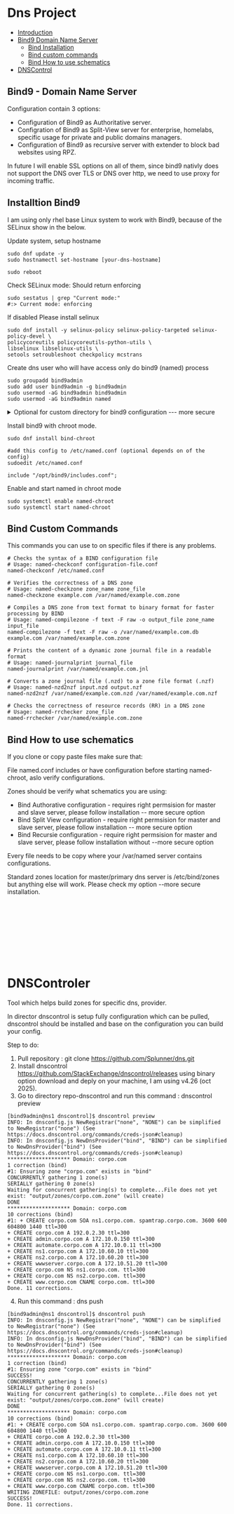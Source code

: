 # Dns Project


- [Introduction](#introduction)
- [Bind9 Domain Name Server ](#bind9-domainnameerver)
  - [Bind Installation](#installation-bind9)
  - [Bind custom commands](#bind-custom-commands)
  - [Bind How to use schematics](#bind-how-to-use-schematics)
- [DNSControl](#dnsontroler)


## Bind9 - Domain Name Server
 <p> Configuration contain 3 options: </p>


- Configuration of Bind9 as Authoritative server.
- Configration of Bind9 as Split-View server for enterprise, homelabs, specific usage for private and public domains managers.
- Configuration of Bind9 as recursive server with extender to block bad websites using RPZ.

<p> In future I will enable SSL options on all of them, since bind9 nativly does not support the DNS over TLS or DNS over http, we need to use proxy for incoming traffic.</p>


## Installtion Bind9

<p> I am using only rhel base Linux system to work with Bind9, because of the SELinux show in the below.

<p> Update system, setup hostname </p>

```
sudo dnf update -y
sudo hostnamectl set-hostname [your-dns-hostname]

sudo reboot 
```

<p> Check SELinux mode: Should return enforcing</p>

```
sudo sestatus | grep "Current mode:" 
#:> Current mode: enforcing 
```

<p> If disabled Please install selinux </p>

```
sudo dnf install -y selinux-policy selinux-policy-targeted selinux-policy-devel \
policycoreutils policycoreutils-python-utils \
libselinux libselinux-utils \
setools setroubleshoot checkpolicy mcstrans

```

<p> Create dns user who will have access only do bind9 (named) process </p>

```
sudo groupadd bind9admin
sudo add user bind9admin -g bind9admin
sudo usermod -aG bind9admin bind9admin
sudo usermod -aG bind9admin named
```
<details>
    <summary>Optional for custom directory for bind9 configuration --- more secure</summary>
<p>Add files structure and mount to named-chroot (optional) </p>

```
#create directory
mkdir /opt/bind9
chown bind9:bind9 /opt/bind9/
chown bind9admin:bind9admin /opt/bind9/
#as security user 
sudo mkdir -p /var/named/chroot/opt/bind9
/usr/sbin/semanage fcontext -a -t named_conf_t /opt/bind9/*

#for testing only
mount --bind /opt/bind9 /var/named/chroot/opt/bind9
```

<p> Add mount systemd and crate systemd service. </p>

```
sudo vi /etc/systemd/system/var-named-chroot-opt-bind9.mount

# Copy content below to the file 

[Unit]
Description=Bind mount for BIND9 zones
After=local-fs.target
Before=named.service

[Mount]
What=/opt/bind9
Where=/var/named/chroot/opt/bind9
Type=none
Options=bind

[Install]
WantedBy=multi-user.target
```

```
sudo systemctl enable --now var-named-chroot-opt-bind9.mount

vi /etc/systemd/system/named-chroot.service.d/override.conf
```

```
#Add those lines
[Unit]
Requires=var-named-chroot-opt-bind9.mount
After=var-named-chroot-opt-bind9.mount
```

<p> Adapt security access level Linux permissions rights - Run as root </p>

```
sudo bash -c 'cat > /etc/sudoers.d/bind9admin' << 'EOF'
%bind9admin ALL=(ALL) NOPASSWD:  /etc/bind/, sudoedit  /etc/bind/named.conf, sudoedit /etc/bind/zones/, sudoedit /var/lib/bind/, sudoedit  /var/cache/bind/, sudoedit /etc/bind/.zone

bind9admin ALL=(ALL) NOPASSWD: sudoedit /etc/named.conf
bind9admin ALL=(ALL) NOPASSWD: /sbin/named-checkconf
bind9admin ALL=(ALL) NOPASSWD: /usr/bin/cat /etc/named.conf

bind9admin ALL=(ALL) NOPASSWD: /usr/bin/firewall-cmd --permanent --add-service=dns
bind9admin ALL=(ALL) NOPASSWD: /bin/systemctl enable --now named-chroot
bind9admin ALL=(ALL) NOPASSWD: /bin/systemctl enable named-chroot
bind9admin ALL=(ALL) NOPASSWD: /bin/systemctl restart named-chroot
bind9admin ALL=(ALL) NOPASSWD: /bin/systemctl stop named-chroot
bind9admin ALL=(ALL) NOPASSWD: /bin/systemctl start named-chroot
bind9admin ALL=(ALL) NOPASSWD: /bin/systemctl status named-chroot

bind9admin ALL=(ALL) NOPASSWD: /bin/systemctl enable --now var-named-chroot-opt-bind9.mount
bind9admin ALL=(ALL) NOPASSWD: /bin/systemctl enable var-named-chroot-opt-bind9.mount
bind9admin ALL=(ALL) NOPASSWD: /bin/systemctl restart var-named-chroot-opt-bind9.mount
bind9admin ALL=(ALL) NOPASSWD: /bin/systemctl stop var-named-chroot-opt-bind9.mount
bind9admin ALL=(ALL) NOPASSWD: /bin/systemctl start var-named-chroot-opt-bind9.mount
bind9admin ALL=(ALL) NOPASSWD: /bin/systemctl status var-named-chroot-opt-bind9.mount

bind9admin ALL=(ALL) NOPASSWD: /usr/local/bin/update-zones

Defaults    env_keep += "BIND_ZONES_PATH"

EOF


# apply correct rights - there is no need to do it 
sudo chmod 0440 /etc/sudoers.d/bind9admin
# verify and check file
sudo visudo -cf /etc/sudoers.d/bind9admin
```

</details>

<p> Install bind9 with chroot mode.</p>

```
sudo dnf install bind-chroot

#add this config to /etc/named.conf (optional depends on of the config)
sudoedit /etc/named.conf

include "/opt/bind9/includes.conf";
```

<p> Enable and start named in chroot mode </p>

```
sudo systemctl enable named-chroot
sudo systemctl start named-chroot
```


## Bind Custom Commands

<p> This commands you can use to on specific files if there is any problems. </p>

```
# Checks the syntax of a BIND configuration file
# Usage: named-checkconf configuration-file.conf
named-checkconf /etc/named.conf

# Verifies the correctness of a DNS zone
# Usage: named-checkzone zone_name zone_file
named-checkzone example.com /var/named/example.com.zone

# Compiles a DNS zone from text format to binary format for faster processing by BIND
# Usage: named-compilezone -f text -F raw -o output_file zone_name input_file
named-compilezone -f text -F raw -o /var/named/example.com.db example.com /var/named/example.com.zone

# Prints the content of a dynamic zone journal file in a readable format
# Usage: named-journalprint journal_file
named-journalprint /var/named/example.com.jnl

# Converts a zone journal file (.nzd) to a zone file format (.nzf)
# Usage: named-nzd2nzf input.nzd output.nzf
named-nzd2nzf /var/named/example.com.nzd /var/named/example.com.nzf

# Checks the correctness of resource records (RR) in a DNS zone
# Usage: named-rrchecker zone_file
named-rrchecker /var/named/example.com.zone
```




## Bind How to use schematics
<p> If you clone or copy paste files make sure that: </p>

<p> File named.conf includes or have configuration before starting named-chroot, aslo verify configurations. </p>
<p> Zones should be verify what schematics you are using: </p>

- Bind Authorative configuration - requires right permsision for master and slave server, please follow installation -- more secure option
- Bind Split View configuration - require right permsision for master and slave server, please follow installation -- more secure option
- Bind Recursie configuration - require right permsision for master and slave server, please follow installation without --more secure option


<p> Every file needs to be copy where your /var/named server contains configurations. </p>
<p> Standard zones location for master/primary dns server is /etc/bind/zones but anything else will work. Please check my option --more secure installation.
<p> 



&nbsp;  &nbsp;  
&nbsp;  &nbsp;  

&nbsp;  &nbsp;  
&nbsp;  &nbsp;  


&nbsp;  &nbsp;  
&nbsp;  &nbsp;  


# DNSControler 
<p> Tool which helps build zones for specific dns, provider. </p>

<p> In director dnscontrol is setup fully configuration which can be pulled, dnscontrol should be installed and base on the configuration you can build your config.</p>
<p> Step to do: </p>

1. Pull repository : git clone https://github.com/Splunner/dns.git
2. Install dnscontrol https://github.com/StackExchange/dnscontrol/releases using binary option download and deply on your machine,  I am using v4.26 (oct 2025).
3. Go to directory repo-dnscontrol and run this command : dnscontrol preview
```
[bind9admin@ns1 dnscontrol]$ dnscontrol preview
INFO: In dnsconfig.js NewRegistrar("none", "NONE") can be simplified to NewRegistrar("none") (See https://docs.dnscontrol.org/commands/creds-json#cleanup)
INFO: In dnsconfig.js NewDnsProvider("bind", "BIND") can be simplified to NewDnsProvider("bind") (See https://docs.dnscontrol.org/commands/creds-json#cleanup)
******************** Domain: corpo.com
1 correction (bind)
#1: Ensuring zone "corpo.com" exists in "bind"
CONCURRENTLY gathering 1 zone(s)
SERIALLY gathering 0 zone(s)
Waiting for concurrent gathering(s) to complete...File does not yet exist: "output/zones/corpo.com.zone" (will create)
DONE
******************** Domain: corpo.com
10 corrections (bind)
#1: + CREATE corpo.com SOA ns1.corpo.com. spamtrap.corpo.com. 3600 600 604800 1440 ttl=300
+ CREATE corpo.com A 192.0.2.30 ttl=300
+ CREATE admin.corpo.com A 172.10.0.150 ttl=300
+ CREATE automate.corpo.com A 172.10.0.11 ttl=300
+ CREATE ns1.corpo.com A 172.10.60.10 ttl=300
+ CREATE ns2.corpo.com A 172.10.60.20 ttl=300
+ CREATE wwwserver.corpo.com A 172.10.51.20 ttl=300
+ CREATE corpo.com NS ns1.corpo.com. ttl=300
+ CREATE corpo.com NS ns2.corpo.com. ttl=300
+ CREATE www.corpo.com CNAME corpo.com. ttl=300
Done. 11 corrections.
```
4. Run this command : dns push
```
[bind9admin@ns1 dnscontrol]$ dnscontrol push
INFO: In dnsconfig.js NewRegistrar("none", "NONE") can be simplified to NewRegistrar("none") (See https://docs.dnscontrol.org/commands/creds-json#cleanup)
INFO: In dnsconfig.js NewDnsProvider("bind", "BIND") can be simplified to NewDnsProvider("bind") (See https://docs.dnscontrol.org/commands/creds-json#cleanup)
******************** Domain: corpo.com
1 correction (bind)
#1: Ensuring zone "corpo.com" exists in "bind"
SUCCESS!
CONCURRENTLY gathering 1 zone(s)
SERIALLY gathering 0 zone(s)
Waiting for concurrent gathering(s) to complete...File does not yet exist: "output/zones/corpo.com.zone" (will create)
DONE
******************** Domain: corpo.com
10 corrections (bind)
#1: + CREATE corpo.com SOA ns1.corpo.com. spamtrap.corpo.com. 3600 600 604800 1440 ttl=300
+ CREATE corpo.com A 192.0.2.30 ttl=300
+ CREATE admin.corpo.com A 172.10.0.150 ttl=300
+ CREATE automate.corpo.com A 172.10.0.11 ttl=300
+ CREATE ns1.corpo.com A 172.10.60.10 ttl=300
+ CREATE ns2.corpo.com A 172.10.60.20 ttl=300
+ CREATE wwwserver.corpo.com A 172.10.51.20 ttl=300
+ CREATE corpo.com NS ns1.corpo.com. ttl=300
+ CREATE corpo.com NS ns2.corpo.com. ttl=300
+ CREATE www.corpo.com CNAME corpo.com. ttl=300
WRITING ZONEFILE: output/zones/corpo.com.zone
SUCCESS!
Done. 11 corrections.
```